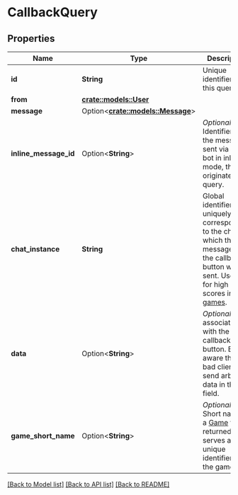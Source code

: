 # CallbackQuery

## Properties

Name | Type | Description | Notes
------------ | ------------- | ------------- | -------------
**id** | **String** | Unique identifier for this query | 
**from** | [**crate::models::User**](User.md) |  | 
**message** | Option<[**crate::models::Message**](Message.md)> |  | [optional]
**inline_message_id** | Option<**String**> | *Optional*. Identifier of the message sent via the bot in inline mode, that originated the query. | [optional]
**chat_instance** | **String** | Global identifier, uniquely corresponding to the chat to which the message with the callback button was sent. Useful for high scores in [games](https://core.telegram.org/bots/api/#games). | 
**data** | Option<**String**> | *Optional*. Data associated with the callback button. Be aware that a bad client can send arbitrary data in this field. | [optional]
**game_short_name** | Option<**String**> | *Optional*. Short name of a [Game](https://core.telegram.org/bots/api/#games) to be returned, serves as the unique identifier for the game | [optional]

[[Back to Model list]](../README.md#documentation-for-models) [[Back to API list]](../README.md#documentation-for-api-endpoints) [[Back to README]](../README.md)


